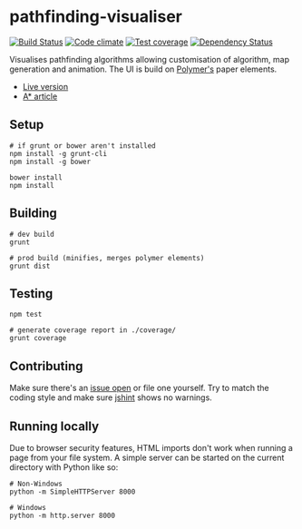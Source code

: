 # pathfinding-visualiser

[![Build Status](https://secure.travis-ci.org/Tyriar/pathfinding-visualiser.png)](http://travis-ci.org/Tyriar/pathfinding-visualiser)
[![Code climate](https://codeclimate.com/github/Tyriar/pathfinding-visualiser.png)](https://codeclimate.com/github/Tyriar/pathfinding-visualiser)
[![Test coverage](https://codeclimate.com/github/Tyriar/pathfinding-visualiser/coverage.png)](https://codeclimate.com/github/Tyriar/pathfinding-visualiser)
[![Dependency Status](https://gemnasium.com/Tyriar/pathfinding-visualiser.svg)](https://gemnasium.com/Tyriar/pathfinding-visualiser)

Visualises pathfinding algorithms allowing customisation of algorithm, map generation and animation. The UI is build on [Polymer's][5] paper elements.

 - [Live version][1]
 - [A* article][2]

## Setup

```
# if grunt or bower aren't installed
npm install -g grunt-cli
npm install -g bower

bower install
npm install
```

## Building

```
# dev build
grunt

# prod build (minifies, merges polymer elements)
grunt dist
```

## Testing

```
npm test

# generate coverage report in ./coverage/
grunt coverage
```

## Contributing

Make sure there's an [issue open][4] or file one yourself. Try to match the coding style and make sure [jshint][3] shows no warnings.

## Running locally

Due to browser security features, HTML imports don't work when running a page from your file system. A simple server can be started on the current directory with Python like so:

```
# Non-Windows
python -m SimpleHTTPServer 8000

# Windows
python -m http.server 8000
```


  [1]: http://www.growingwiththeweb.com/projects/pathfinding-visualiser/
  [2]: http://www.growingwiththeweb.com/2012/06/a-pathfinding-algorithm.html
  [3]: http://www.jshint.com/
  [4]: https://github.com/Tyriar/pathfinding-visualiser/issues?state=open
  [5]: http://www.polymer-project.org/
